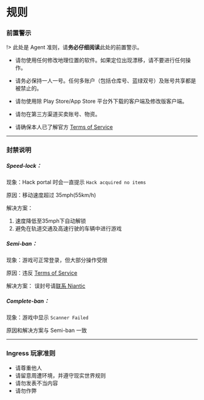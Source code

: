 # 规则

### 前置警示

!> 此处是 Agent 准则，请**务必仔细阅读**此处的前置警示。

- 请勿使用任何修改地理位置的软件。如果定位出现漂移，请不要进行任何操作。

- 请务必保持一人一号。任何多账户（包括仓库号、蓝绿双号）及账号共享都是被禁止的。

- 请勿使用除 Play Store/App Store 平台外下载的客户端及修改版客户端。

- 请勿在第三方渠道买卖账号、物资。

- 请确保本人已了解官方 [Terms of Service](https://nianticlabs.com/terms/zh_hant/)

------

### 封禁说明

##### Speed-lock：

现象：Hack portal 时会一直提示 `Hack acquired no items`

原因：移动速度超过 35mph(55km/h)

解决方案：
  1. 速度降低至35mph下自动解锁
  2. 避免在轨道交通及高速行驶的车辆中进行游戏

##### Semi-ban：

现象：游戏可正常登录，但大部分操作受限

原因：违反 [Terms of Service](https://nianticlabs.com/terms/zh_hant/)

解决方案：
	误封号请[联系 Niantic](https://ingresshelp.com/access-issues.html)
    
##### Complete-ban：

现象：游戏中显示 `Scanner Failed`

原因和解决方案与 Semi-ban 一致

------

### Ingress 玩家准则

- 请尊重他人
- 请留意周遭环境，并遵守现实世界规则
- 请勿发表不当内容
- 请勿作弊
